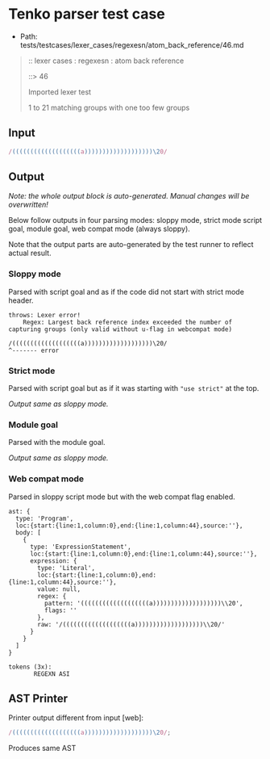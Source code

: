 # Tenko parser test case

- Path: tests/testcases/lexer_cases/regexesn/atom_back_reference/46.md

> :: lexer cases : regexesn : atom back reference
>
> ::> 46
>
> Imported lexer test
>
> 1 to 21 matching groups with one too few groups

## Input

`````js
/(((((((((((((((((((a)))))))))))))))))))\20/
`````

## Output

_Note: the whole output block is auto-generated. Manual changes will be overwritten!_

Below follow outputs in four parsing modes: sloppy mode, strict mode script goal, module goal, web compat mode (always sloppy).

Note that the output parts are auto-generated by the test runner to reflect actual result.

### Sloppy mode

Parsed with script goal and as if the code did not start with strict mode header.

`````
throws: Lexer error!
    Regex: Largest back reference index exceeded the number of capturing groups (only valid without u-flag in webcompat mode)

/(((((((((((((((((((a)))))))))))))))))))\20/
^------- error
`````

### Strict mode

Parsed with script goal but as if it was starting with `"use strict"` at the top.

_Output same as sloppy mode._

### Module goal

Parsed with the module goal.

_Output same as sloppy mode._

### Web compat mode

Parsed in sloppy script mode but with the web compat flag enabled.

`````
ast: {
  type: 'Program',
  loc:{start:{line:1,column:0},end:{line:1,column:44},source:''},
  body: [
    {
      type: 'ExpressionStatement',
      loc:{start:{line:1,column:0},end:{line:1,column:44},source:''},
      expression: {
        type: 'Literal',
        loc:{start:{line:1,column:0},end:{line:1,column:44},source:''},
        value: null,
        regex: {
          pattern: '(((((((((((((((((((a)))))))))))))))))))\\20',
          flags: ''
        },
        raw: '/(((((((((((((((((((a)))))))))))))))))))\\20/'
      }
    }
  ]
}

tokens (3x):
       REGEXN ASI
`````


## AST Printer

Printer output different from input [web]:

````js
/(((((((((((((((((((a)))))))))))))))))))\20/;
````

Produces same AST
